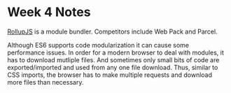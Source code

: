 # Week 4 Notes

[RollupJS](https://rollupjs.org/guide/en/) is a module bundler. Competitors include Web Pack and Parcel.

Although ES6 supports code modularization it can cause some performance issues.
In order for a modern browser to deal with modules, it has to download mutliple
files. And sometimes only small bits of code are exported/imported and used from
any one file download. Thus, similar to CSS imports, the browser has to make
multiple requests and download more files than necessary.
